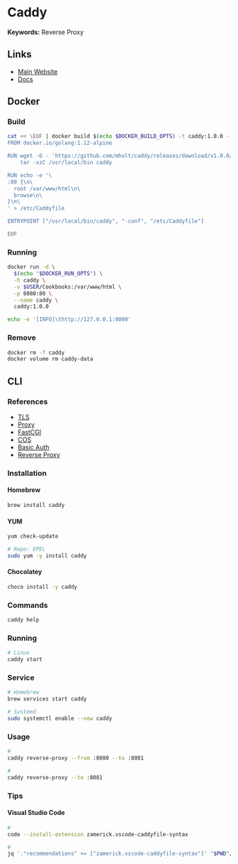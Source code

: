 # Caddy

**Keywords:** Reverse Proxy

## Links

- [Main Website](https://caddyserver.com)
- [Docs](https://caddyserver.com/docs)

## Docker

### Build

```sh
cat << \EOF | docker build $(echo $DOCKER_BUILD_OPTS) -t caddy:1.0.0 -
FROM docker.io/golang:1.12-alpine

RUN wget -O - 'https://github.com/mholt/caddy/releases/download/v1.0.0/caddy_v1.0.0_linux_amd64.tar.gz' | \
    tar -xzC /usr/local/bin caddy

RUN echo -e '\
:80 {\n\
  root /var/www/html\n\
  browse\n\
}\n\
' > /etc/Caddyfile

ENTRYPOINT ["/usr/local/bin/caddy", "-conf", "/etc/Caddyfile"]

EOF
```

### Running

```sh
docker run -d \
  $(echo "$DOCKER_RUN_OPTS") \
  -h caddy \
  -v $USER/Cookbooks:/var/www/html \
  -p 8080:80 \
  --name caddy \
  caddy:1.0.0
```

```sh
echo -e '[INFO]\thttp://127.0.0.1:8080'
```

### Remove

```sh
docker rm -f caddy
docker volume rm caddy-data
```

## CLI

### References

- [TLS](https://caddyserver.com/v1/docs/tls)
- [Proxy](https://caddyserver.com/v1/docs/proxy)
- [FastCGI](https://caddyserver.com/v1/docs/fastcgi)
- [COS](https://caddyserver.com/v1/docs/http.cors)
- [Basic Auth](https://caddyserver.com/v1/docs/basicauth)
- [Reverse Proxy](https://caddyserver.com/docs/quick-starts/reverse-proxy)

### Installation

#### Homebrew

```sh
brew install caddy
```

#### YUM

```sh
yum check-update

# Repo: EPEL
sudo yum -y install caddy
```

#### Chocolatey

```sh
choco install -y caddy
```

### Commands

```sh
caddy help
```

### Running

```sh
# Linux
caddy start
```

### Service

```sh
# Homebrew
brew services start caddy

# Systemd
sudo systemctl enable --now caddy
```

### Usage

```sh
#
caddy reverse-proxy --from :8080 --to :8081

#
caddy reverse-proxy --to :8081
```

### Tips

<!-- #### Configuration

```sh
# Homebrew
/usr/libexec/PlistBuddy -c 'Print :ProgramArguments' "$(brew --prefix caddy)"/homebrew.mxcl.caddy.plist
sudo install -dm 775 -o "$USER" -g admin /var/www/html
sudo install -dm 775 -o root -g admin /var/log/caddy

## TBD
sudo tee -a /usr/local/etc/Caddyfile << EOF
:8080 {
  root /var/www/html
  gzip
  browse
  log /var/log/caddy/access.log
  errors /var/log/caddy/error.log
}
EOF

## TBD
sudo tee -a /usr/local/etc/Caddyfile << EOF
example.local:8443 {
  <...>
  tls self_signed
  # tls /etc/ssl/certs/xyz.tld/server/server.pem /etc/ssl/certs/xyz.tld/server/server.key
}
EOF

# :8000

# reverse_proxy 127.0.0.1:8080

# Linux

/etc/caddy/caddy.conf

sudo systemctl restart caddy
``` -->

<!-- ####

```sh
#
sudo hostess add app.xyz.tld 127.0.0.1

#
caddy -conf <(cat << EOF
  app.xyz.tld
  root /var/www/html
  tls off
EOF
)

# SSL with Let's Encrypt
caddy \
  -agree \
  -email admin@xyz.tld \
  -host app.xyz.tld \
  -root /var/www/html
``` -->

#### Visual Studio Code

```sh
#
code --install-extension zamerick.vscode-caddyfile-syntax

#
jq '."recommendations" += ["zamerick.vscode-caddyfile-syntax"]' "$PWD"/.vscode/extensions.json | sponge "$PWD"/.vscode/extensions.json
```

<!-- #### Caddy Configuration

```sh
# Homebrew
cat << EOF > /usr/local/etc/Caddyfile
:80 {
  root /var/www/html

  fastcgi / 127.0.0.1:9000 php {
    index index.php
  }

  gzip

  tls admin@xyz.tld
}
EOF
```

```sh
# Homebrew
brew services restart caddy
``` -->

<!-- #### PHP-FPM

```sh
phpbrew fpm start
```

```sh
# Homebrew
caddy -conf <(cat << EOF
:8080 {
  root /var/www/html

  fastcgi / 127.0.0.1:9000 php {
    index index.php
  }

  gzip
}
EOF
)
``` -->

<!-- ### Logs

```sh
tail -f /var/log/caddy/access.log
tail -f /var/log/caddy/error.log
``` -->
